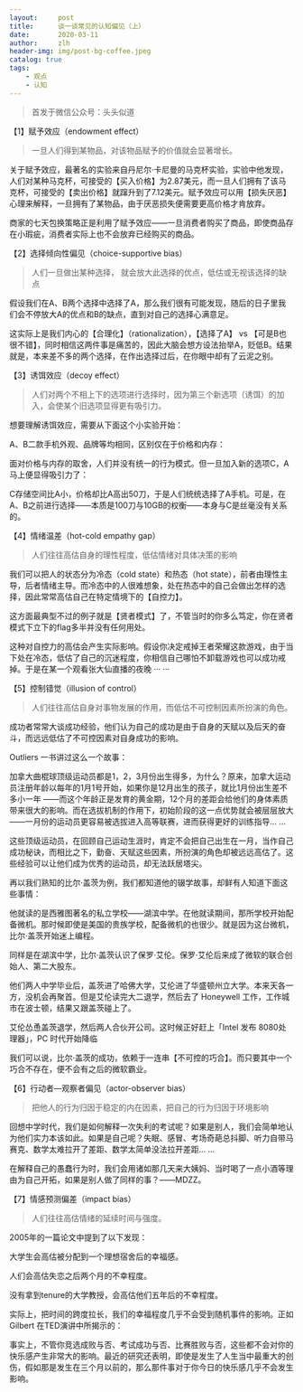 ```yaml
---
layout:     post
title:      谈一谈常见的认知偏见（上）
date:       2020-03-11
author:     zlh
header-img: img/post-bg-coffee.jpeg
catalog: true
tags:
    - 观点
    - 认知
---
```


> 首发于微信公众号：头头似道

【1】赋予效应（endowment effect）

> 一旦人们得到某物品，对该物品赋予的价值就会显著增长。



关于赋予效应，最著名的实验来自丹尼尔·卡尼曼的马克杯实验，实验中他发现，人们对某种马克杯，可接受的【买入价格】为2.87美元，而一旦人们拥有了该马克杯，可接受的【卖出价格】就蹿升到了7.12美元。赋予效应可以用【损失厌恶】心理来解释，一旦拥有了某物品，由于厌恶损失便需要更高价格才肯放弃。



商家的七天包换策略正是利用了赋予效应——一旦消费者购买了商品，即使商品存在小瑕疵，消费者实际上也不会放弃已经购买的商品。



【2】选择倾向性偏见（choice-supportive bias）

> 人们一旦做出某种选择， 就会放大此选择的优点，低估或无视该选择的缺点





假设我们在A、B两个选择中选择了A，那么我们很有可能发现，随后的日子里我们会不停放大A的优点和B的缺点，直到对自己的选择心满意足。



这实际上是我们内心的【合理化】（rationalization），【选择了A】 vs 【可是B也很不错】，同时相信这两件事是痛苦的，因此大脑会想方设法抬举A，贬低B。结果就是，本来差不多的两个选择，在作出选择过后，在你眼中却有了云泥之别。





 【3】诱饵效应（decoy effect）

>人们对两个不相上下的选项进行选择时，因为第三个新选项（诱饵）的加入，会使某个旧选项显得更有吸引力。

想要理解诱饵效应，需要从下面这个小实验开始：



A、B二款手机外观、品牌等均相同，区别仅在于价格和内存：



面对价格与内存的取舍，人们并没有统一的行为模式。但一旦加入新的选项C，A马上便显得吸引力了：



C存储空间比A小，价格却比A高出50刀，于是人们统统选择了A手机。可是，在A、B之前进行选择——本质是100刀与10GB的权衡——本身与C是丝毫没有关系的。



【4】情绪温差（hot-cold empathy gap）

> 人们往往高估自身的理性程度，低估情绪对具体决策的影响





我们可以把人的状态分为冷态（cold state）和热态（hot state），前者由理性主导，后者情绪主导。而冷态中的人很难想象，处在热态中的自己会做出怎样的选择，因此常常高估自己在特定情境下的【自控力】。



这方面最典型不过的例子就是【贤者模式】了，不管当时的你多么笃定，你在贤者模式下立下的flag多半并没有任何用处。



这种对自控力的高估会产生实际影响。假设你决定戒掉王者荣耀这款游戏，由于当下处在冷态，低估了自己的沉迷程度，你相信自己哪怕不卸载游戏也可以成功戒掉。于是在某一个观看张大仙直播的夜晚 ··· ···



【5】控制错觉（illusion of control）

> 人们往往高估自身对事物发展的作用，而低估不可控制因素所扮演的角色。



成功者常常大谈成功经验，他们认为自己的成功是由于自身的天赋以及后天的奋斗，而远远低估了不可控因素对自身成功的影响。



Outliers 一书讲过这么一个故事：

加拿大曲棍球顶级运动员都是1，2，3月份出生得多，为什么？原来，加拿大运动员注册年龄以每年的1月1号开始，如果你是12月出生的孩子，就比1月份出生差不多小一年 ——而这个年龄正是发育的黄金期，12个月的差距会给他们的身体素质带来很大的影响。而在选拔机制的作用下，初始阶段的这一点优势就会被层层放大——一月份的运动员更容易被选拔进入高等联赛，进而获得更好的训练指导... ...

这些顶级运动员，在回顾自己运动生涯时，肯定不会把自己出生在一月，当作自己成功秘诀，而相比之下，勤奋、天赋这些因素，所扮演的角色却被远远高估了。这些经验可以让他们成为优秀的运动员，却无法跃居塔尖。



再以我们熟知的比尔·盖茨为例，我们都知道他的辍学故事，却鲜有人知道下面这些事情：

他就读的是西雅图著名的私立学校——湖滨中学。在他就读期间，那所学校开始配备微机。那时候即使是美国的贵族学校，配备微机的也很少。就是因为这台微机，比尔·盖茨开始迷上编程。

同样是在湖滨中学，比尔·盖茨认识了保罗·艾伦。保罗·艾伦后来成了微软的联合创始人、第二大股东。

他们两人中学毕业后，盖茨进了哈佛大学，艾伦进了华盛顿州立大学。本来天各一方，没机会再聚首。但是艾伦读完大二退学，然后去了 Honeywell 工作，工作城市在波士顿，结果又跟盖茨碰上了。

艾伦怂恿盖茨退学，然后两人合伙开公司。这时候正好赶上「Intel 发布 8080处理器」，PC 时代开始降临



我们可以说，比尔·盖茨的成功，依赖于一连串【不可控的巧合】。而只要其中一个巧合不存在，便不会有之后的微软霸业。



【6】行动者—观察者偏见（actor-observer bias）

> 把他人的行为归因于稳定的内在因素，把自己的行为归因于环境影响





回想中学时代，我们是如何解释一次失利的考试呢？如果是别人，我们会简单地认为他们实力本该如此。如果是自己呢？失眠、感冒、考场奇葩总抖脚、听力自带马赛克、数学太难拉开了差距、数学太简单没法拉开差距... ...



在解释自己的愚蠢行为时，我们会用诸如那几天来大姨妈、当时喝了一点小酒等理由为自己开拓，如果是别人做了同样的事？——MDZZ。



【7】情感预测偏差（impact bias）

> 人们往往高估情绪的延续时间与强度。

2005年的一篇论文中提到了以下发现：



大学生会高估被分配到一个理想宿舍后的幸福感。

人们会高估失恋之后两个月的不幸程度。

没有拿到tenure的大学教授，会高估他们五年后的不幸程度。



实际上，把时间的跨度拉长，我们的幸福程度几乎不会受到随机事件的影响。正如Gilbert 在TED演讲中所揭示的：

事实上，不管你竞选成败与否、考试成功与否、比赛胜败与否，这些都不会对你的快乐感产生非常大的影响。最近的研究还表明，即使是发生了人生当中最重大的创伤，假如那是发生在三个月以前的，那么那件事对于你今日的快乐感几乎不会发生影响。






